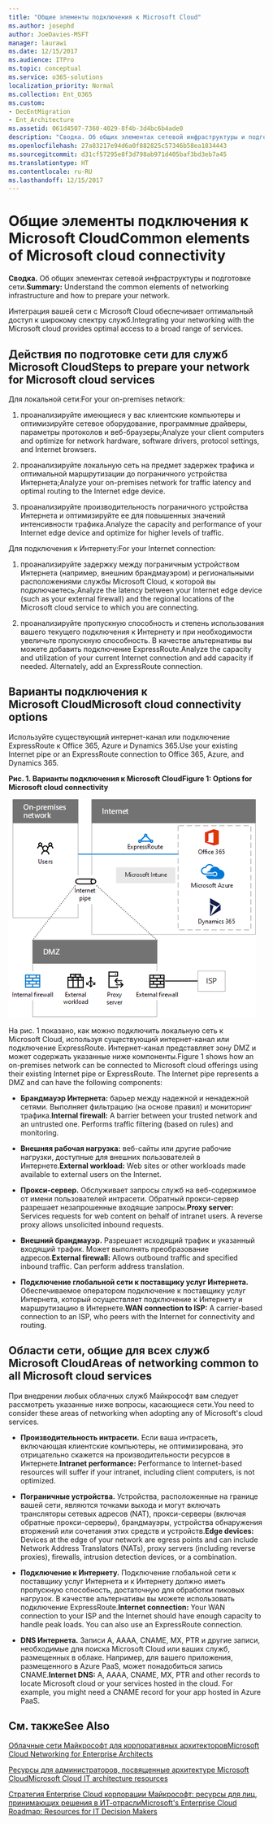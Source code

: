 ```yaml
---
title: "Общие элементы подключения к Microsoft Cloud"
ms.author: josephd
author: JoeDavies-MSFT
manager: laurawi
ms.date: 12/15/2017
ms.audience: ITPro
ms.topic: conceptual
ms.service: o365-solutions
localization_priority: Normal
ms.collection: Ent_O365
ms.custom:
- DecEntMigration
- Ent_Architecture
ms.assetid: 061d4507-7360-4029-8f4b-3d4bc6b4ade0
description: "Сводка. Об общих элементах сетевой инфраструктуры и подготовке сети."
ms.openlocfilehash: 27a83217e94d6a0f882825c57346b58ea1834443
ms.sourcegitcommit: d31cf57295e8f3d798ab971d405baf3bd3eb7a45
ms.translationtype: HT
ms.contentlocale: ru-RU
ms.lasthandoff: 12/15/2017
---
```

# <a name="common-elements-of-microsoft-cloud-connectivity"></a><span data-ttu-id="9fae3-103">Общие элементы подключения к Microsoft Cloud</span><span class="sxs-lookup"><span data-stu-id="9fae3-103">Common elements of Microsoft cloud connectivity</span></span>

 <span data-ttu-id="9fae3-104">**Сводка.** Об общих элементах сетевой инфраструктуры и подготовке сети.</span><span class="sxs-lookup"><span data-stu-id="9fae3-104">**Summary:** Understand the common elements of networking infrastructure and how to prepare your network.</span></span>
  
<span data-ttu-id="9fae3-105">Интеграция вашей сети с Microsoft Cloud обеспечивает оптимальный доступ к широкому спектру служб.</span><span class="sxs-lookup"><span data-stu-id="9fae3-105">Integrating your networking with the Microsoft cloud provides optimal access to a broad range of services.</span></span>
  
## <a name="steps-to-prepare-your-network-for-microsoft-cloud-services"></a><span data-ttu-id="9fae3-106">Действия по подготовке сети для служб Microsoft Cloud</span><span class="sxs-lookup"><span data-stu-id="9fae3-106">Steps to prepare your network for Microsoft cloud services</span></span>
<span data-ttu-id="9fae3-107"><a name="steps"> </a></span><span class="sxs-lookup"><span data-stu-id="9fae3-107"><a name="steps"> </a></span></span>

<span data-ttu-id="9fae3-108">Для локальной сети:</span><span class="sxs-lookup"><span data-stu-id="9fae3-108">For your on-premises network:</span></span>
  
1. <span data-ttu-id="9fae3-109">проанализируйте имеющиеся у вас клиентские компьютеры и оптимизируйте сетевое оборудование, программные драйверы, параметры протоколов и веб-браузеры;</span><span class="sxs-lookup"><span data-stu-id="9fae3-109">Analyze your client computers and optimize for network hardware, software drivers, protocol settings, and Internet browsers.</span></span>
    
2. <span data-ttu-id="9fae3-110">проанализируйте локальную сеть на предмет задержек трафика и оптимальной маршрутизации до пограничного устройства Интернета;</span><span class="sxs-lookup"><span data-stu-id="9fae3-110">Analyze your on-premises network for traffic latency and optimal routing to the Internet edge device.</span></span>
    
3. <span data-ttu-id="9fae3-111">проанализируйте производительность пограничного устройства Интернета и оптимизируйте ее для повышенных значений интенсивности трафика.</span><span class="sxs-lookup"><span data-stu-id="9fae3-111">Analyze the capacity and performance of your Internet edge device and optimize for higher levels of traffic.</span></span>
    
<span data-ttu-id="9fae3-112">Для подключения к Интернету:</span><span class="sxs-lookup"><span data-stu-id="9fae3-112">For your Internet connection:</span></span>
  
1. <span data-ttu-id="9fae3-113">проанализируйте задержку между пограничным устройством Интернета (например, внешним брандмауэром) и региональными расположениями службы Microsoft Cloud, к которой вы подключаетесь;</span><span class="sxs-lookup"><span data-stu-id="9fae3-113">Analyze the latency between your Internet edge device (such as your external firewall) and the regional locations of the Microsoft cloud service to which you are connecting.</span></span>
    
2. <span data-ttu-id="9fae3-p101">проанализируйте пропускную способность и степень использования вашего текущего подключения к Интернету и при необходимости увеличьте пропускную способность. В качестве альтернативы вы можете добавить подключение ExpressRoute.</span><span class="sxs-lookup"><span data-stu-id="9fae3-p101">Analyze the capacity and utilization of your current Internet connection and add capacity if needed. Alternately, add an ExpressRoute connection.</span></span>
    
## <a name="microsoft-cloud-connectivity-options"></a><span data-ttu-id="9fae3-116">Варианты подключения к Microsoft Cloud</span><span class="sxs-lookup"><span data-stu-id="9fae3-116">Microsoft cloud connectivity options</span></span>
<span data-ttu-id="9fae3-117"><a name="steps"> </a></span><span class="sxs-lookup"><span data-stu-id="9fae3-117"><a name="steps"> </a></span></span>

<span data-ttu-id="9fae3-118">Используйте существующий интернет-канал или подключение ExpressRoute к Office 365, Azure и Dynamics 365.</span><span class="sxs-lookup"><span data-stu-id="9fae3-118">Use your existing Internet pipe or an ExpressRoute connection to Office 365, Azure, and Dynamics 365.</span></span>
  
<span data-ttu-id="9fae3-119">**Рис. 1. Варианты подключения к Microsoft Cloud**</span><span class="sxs-lookup"><span data-stu-id="9fae3-119">**Figure 1: Options for Microsoft cloud connectivity**</span></span>

![Рис. 1. Варианты подключения к Microsoft Cloud](images/Network_Poster/CommonElements.png)

  
<span data-ttu-id="9fae3-p102">На рис. 1 показано, как можно подключить локальную сеть к Microsoft Cloud, используя существующий интернет-канал или подключение ExpressRoute. Интернет-канал представляет зону DMZ и может содержать указанные ниже компоненты.</span><span class="sxs-lookup"><span data-stu-id="9fae3-p102">Figure 1 shows how an on-premises network can be connected to Microsoft cloud offerings using their existing Internet pipe or ExpressRoute. The Internet pipe represents a DMZ and can have the following components:</span></span>
  
- <span data-ttu-id="9fae3-p103">**Брандмауэр Интернета:** барьер между надежной и ненадежной сетями. Выполняет фильтрацию (на основе правил) и мониторинг трафика.</span><span class="sxs-lookup"><span data-stu-id="9fae3-p103">**Internal firewall:** A barrier between your trusted network and an untrusted one. Performs traffic filtering (based on rules) and monitoring.</span></span>
    
- <span data-ttu-id="9fae3-125">**Внешняя рабочая нагрузка:** веб-сайты или другие рабочие нагрузки, доступные для внешних пользователей в Интернете.</span><span class="sxs-lookup"><span data-stu-id="9fae3-125">**External workload:** Web sites or other workloads made available to external users on the Internet.</span></span>
    
- <span data-ttu-id="9fae3-p104">**Прокси-сервер.** Обслуживает запросы служб на веб-содержимое от имени пользователей интрасети. Обратный прокси-сервер разрешает незапрошенные входящие запросы.</span><span class="sxs-lookup"><span data-stu-id="9fae3-p104">**Proxy server:** Services requests for web content on behalf of intranet users. A reverse proxy allows unsolicited inbound requests.</span></span>
    
- <span data-ttu-id="9fae3-p105">**Внешний брандмауэр.** Разрешает исходящий трафик и указанный входящий трафик. Может выполнять преобразование адресов.</span><span class="sxs-lookup"><span data-stu-id="9fae3-p105">**External firewall:** Allows outbound traffic and specified inbound traffic. Can perform address translation.</span></span>
    
- <span data-ttu-id="9fae3-130">**Подключение глобальной сети к поставщику услуг Интернета.** Обеспечиваемое оператором подключение к поставщику услуг Интернета, который осуществляет подключение к Интернету и маршрутизацию в Интернете.</span><span class="sxs-lookup"><span data-stu-id="9fae3-130">**WAN connection to ISP:** A carrier-based connection to an ISP, who peers with the Internet for connectivity and routing.</span></span>
    
## <a name="areas-of-networking-common-to-all-microsoft-cloud-services"></a><span data-ttu-id="9fae3-131">Области сети, общие для всех служб Microsoft Cloud</span><span class="sxs-lookup"><span data-stu-id="9fae3-131">Areas of networking common to all Microsoft cloud services</span></span>
<span data-ttu-id="9fae3-132"><a name="steps"> </a></span><span class="sxs-lookup"><span data-stu-id="9fae3-132"><a name="steps"> </a></span></span>

<span data-ttu-id="9fae3-133">При внедрении любых облачных служб Майкрософт вам следует рассмотреть указанные ниже вопросы, касающиеся сети.</span><span class="sxs-lookup"><span data-stu-id="9fae3-133">You need to consider these areas of networking when adopting any of Microsoft's cloud services.</span></span>
  
- <span data-ttu-id="9fae3-134">**Производительность интрасети.** Если ваша интрасеть, включающая клиентские компьютеры, не оптимизирована, это отрицательно скажется на производительности ресурсов в Интернете.</span><span class="sxs-lookup"><span data-stu-id="9fae3-134">**Intranet performance:** Performance to Internet-based resources will suffer if your intranet, including client computers, is not optimized.</span></span>
    
- <span data-ttu-id="9fae3-135">**Пограничные устройства.** Устройства, расположенные на границе вашей сети, являются точками выхода и могут включать трансляторы сетевых адресов (NAT), прокси-серверы (включая обратные прокси-серверы), брандмауэры, устройства обнаружения вторжений или сочетания этих средств и устройств.</span><span class="sxs-lookup"><span data-stu-id="9fae3-135">**Edge devices:** Devices at the edge of your network are egress points and can include Network Address Translators (NATs), proxy servers (including reverse proxies), firewalls, intrusion detection devices, or a combination.</span></span>
    
- <span data-ttu-id="9fae3-p106">**Подключение к Интернету.** Подключение глобальной сети к поставщику услуг Интернета и к Интернету должно иметь пропускную способность, достаточную для обработки пиковых нагрузок. В качестве альтернативы вы можете использовать подключение ExpressRoute.</span><span class="sxs-lookup"><span data-stu-id="9fae3-p106">**Internet connection:** Your WAN connection to your ISP and the Internet should have enough capacity to handle peak loads. You can also use an ExpressRoute connection.</span></span>
    
- <span data-ttu-id="9fae3-p107">**DNS Интернета.** Записи A, AAAA, CNAME, MX, PTR и другие записи, необходимые для поиска Microsoft Cloud или ваших служб, размещенных в облаке. Например, для вашего приложения, размещенного в Azure PaaS, может понадобиться запись CNAME.</span><span class="sxs-lookup"><span data-stu-id="9fae3-p107">**Internet DNS:** A, AAAA, CNAME, MX, PTR and other records to locate Microsoft cloud or your services hosted in the cloud. For example, you might need a CNAME record for your app hosted in Azure PaaS.</span></span>
    
## <a name="see-also"></a><span data-ttu-id="9fae3-140">См. также</span><span class="sxs-lookup"><span data-stu-id="9fae3-140">See Also</span></span>

<span data-ttu-id="9fae3-141"><a name="steps"> </a></span><span class="sxs-lookup"><span data-stu-id="9fae3-141"><a name="steps"> </a></span></span>

[<span data-ttu-id="9fae3-142">Облачные сети Майкрософт для корпоративных архитекторов</span><span class="sxs-lookup"><span data-stu-id="9fae3-142">Microsoft Cloud Networking for Enterprise Architects</span></span>](microsoft-cloud-networking-for-enterprise-architects.md)
  
[<span data-ttu-id="9fae3-143">Ресурсы для администраторов, посвященные архитектуре Microsoft Cloud</span><span class="sxs-lookup"><span data-stu-id="9fae3-143">Microsoft Cloud IT architecture resources</span></span>](microsoft-cloud-it-architecture-resources.md)

[<span data-ttu-id="9fae3-144">Стратегия Enterprise Cloud корпорации Майкрософт: ресурсы для лиц, принимающих решения в ИТ-отрасли</span><span class="sxs-lookup"><span data-stu-id="9fae3-144">Microsoft's Enterprise Cloud Roadmap: Resources for IT Decision Makers</span></span>](https://sway.com/FJ2xsyWtkJc2taRD)


